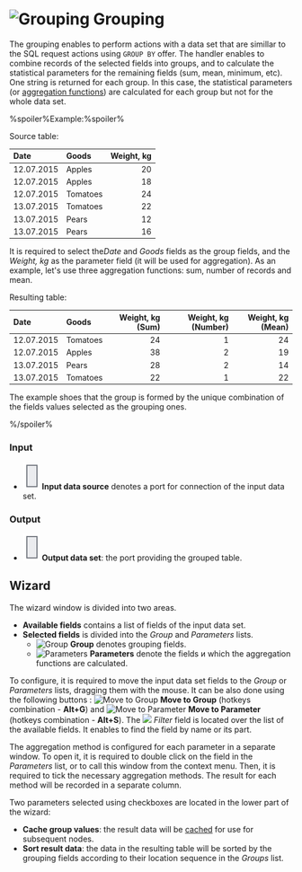 # ![Grouping](../../images/icons/components/group-data_default.svg) Grouping

The grouping enables to perform actions with a data set that are simillar to the SQL request actions using `GROUP BY` offer. The handler enables to combine records of the selected fields into groups, and to calculate the statistical parameters for the remaining fields (sum, mean, minimum, etc). One string is returned for each group. In this case, the statistical parameters (or [aggregation functions](../func/aggregation-functions.md)) are calculated for each group but not for the whole data set.

%spoiler%Example:%spoiler%

Source table:

| Date | Goods | Weight, kg |
| :--- | :---- | ------: |
| 12.07.2015 | Apples | 20 |
| 12.07.2015 | Apples | 18 |
| 12.07.2015 | Tomatoes | 24 |
| 13.07.2015 | Tomatoes | 22 |
| 13.07.2015 | Pears | 12 |
| 13.07.2015 | Pears | 16 |

It is required to select the*Date* and *Goods* fields as the group fields, and the *Weight, kg* as the parameter field (it will be used for aggregation). As an example, let's use three aggregation functions: sum, number of records and mean.

Resulting table:

| Date | Goods | Weight, kg (Sum) | Weight, kg (Number) | Weight, kg (Mean) |
| :--- | :---- | --------------: | -------------------: | ----------------: |
| 12.07.2015 | Tomatoes | 24 | 1 | 24 |
| 12.07.2015 | Apples | 38 | 2 | 19 |
| 13.07.2015 | Pears | 28 | 2 | 14 |
| 13.07.2015 | Tomatoes | 22 | 1 | 22 |

The example shoes that the group is formed by the unique combination of the fields values selected as the grouping ones.

%/spoiler%

### Input

* ![Input data source](../../images/icons/app/node/ports/inputs/table_inactive.svg) **Input data source** denotes a port for connection of the input data set.

### Output

* ![Output data source](../../images/icons/app/node/ports/inputs/table_inactive.svg) **Output data set**: the port providing the grouped table.

## Wizard

The wizard window is divided into two areas.

* **Available fields** contains a list of fields of the input data set.
* **Selected fields** is divided into the *Group* and *Parameters* lists.
   * ![Group](../../images/icons/usage-types/group_default.svg) **Group** denotes grouping fields.
   * ![Parameters](../../images/icons/usage-types/value_default.svg) **Parameters** denote the fields и which the aggregation functions are calculated.

To configure, it is required to move the input data set fields to the *Group* or *Parameters* lists, dragging them with the mouse. It can be also done using the following buttons : ![Move to Group](../../images/icons/usage-types/group_default.svg) **Move to Group** (hotkeys combination - **Alt+G**) and ![Move to Parameter](../../images/icons/usage-types/value_default.svg) **Move to Parameter** (hotkeys combination - **Alt+S**). The ![](../../images/icons/toolbar-controls_18x18/toolbar-controls_18x18_filter_default.svg) *Filter* field is located over the list of the available fields. It enables to find the field by name or its part.

The aggregation method is configured for each parameter in a separate window. To open it, it is required to double click on the field in the *Parameters* list, or to call this window from the context menu. Then, it is required to tick the necessary aggregation methods. The result for each method will be recorded in a separate column.

Two parameters selected using checkboxes are located in the lower part of the wizard:

* **Cache group values**: the result data will be [cached](../../scenario/caching.md) for use for subsequent nodes.
* **Sort result data**: the data in the resulting table will be sorted by the grouping fields according to their location sequence in the *Groups* list.
